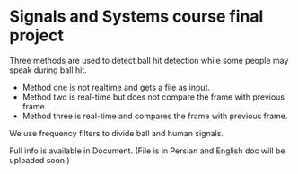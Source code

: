 # Signals and Systems course final project
Three methods are used to detect ball hit detection while some people may speak during ball hit.

* Method one is not realtime and gets a file as input.
* Method two is real-time but does not compare the frame with previous frame.
* Method three is real-time and compares the frame with previous frame.

We use frequency filters to divide ball and human signals.

Full info is available in Document. (File is in Persian and English doc will be uploaded soon.)
